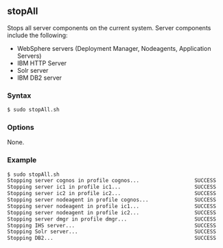 ## stopAll

Stops all server components on the current system. Server components include the following:

- WebSphere servers (Deployment Manager, Nodeagents, Application Servers)
- IBM HTTP Server
- Solr server
- IBM DB2 server

### Syntax

```Bash
$ sudo stopAll.sh
```

### Options

None.

### Example

```Bash
$ sudo stopAll.sh
Stopping server cognos in profile cognos...                  SUCCESS
Stopping server ic1 in profile ic1...                        SUCCESS
Stopping server ic2 in profile ic2...                        SUCCESS
Stopping server nodeagent in profile cognos...               SUCCESS
Stopping server nodeagent in profile ic1...                  SUCCESS
Stopping server nodeagent in profile ic2...                  SUCCESS
Stopping server dmgr in profile dmgr...                      SUCCESS
Stopping IHS server...                                       SUCCESS
Stopping Solr server...                                      SUCCESS
Stopping DB2...                                              SUCCESS
```